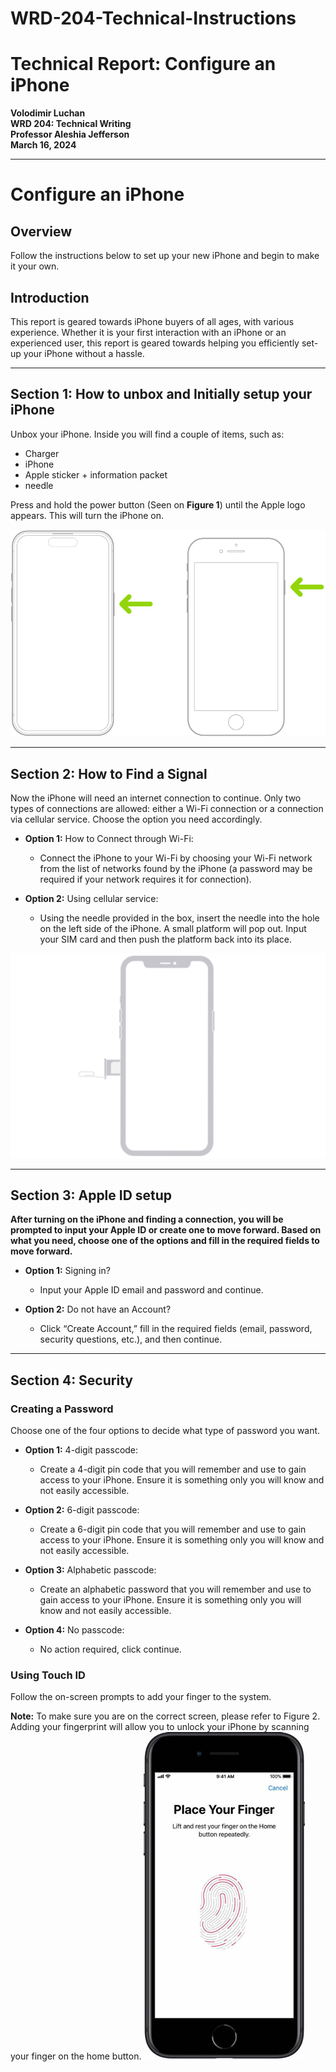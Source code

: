 # WRD-204-Technical-Instructions
# Technical Report: Configure an iPhone

**Volodimir Luchan**  
**WRD 204: Technical Writing**  
**Professor Aleshia Jefferson**  
**March 16, 2024**  

---

# **Configure an iPhone**

## Overview

Follow the instructions below to set up your new iPhone and begin to make it your own.

## **Introduction**

This report is geared towards iPhone buyers of all ages, with various experience. Whether it is your first interaction with an iPhone or an experienced user, this report is geared towards helping you efficiently set-up your iPhone without a hassle.

---

## Section 1: How to unbox and Initially setup your iPhone

Unbox your iPhone. Inside you will find a couple of items, such as:
- Charger
- iPhone
- Apple sticker + information packet
- needle

Press and hold the power button (Seen on **Figure 1**) until the Apple logo appears. This will turn the iPhone on.

![Figure 1: iPhone Power Button](images/media/image1.png)

---

## Section 2: How to Find a Signal

Now the iPhone will need an internet connection to continue. Only two types of connections are allowed: either a Wi-Fi connection or a connection via cellular service. Choose the option you need accordingly.

- **Option 1:** How to Connect through Wi-Fi:
  - Connect the iPhone to your Wi-Fi by choosing your Wi-Fi network from the list of networks found by the iPhone (a password may be required if your network requires it for connection).

- **Option 2:** Using cellular service:
  - Using the needle provided in the box, insert the needle into the hole on the left side of the iPhone. A small platform will pop out. Input your SIM card and then push the platform back into its place.

![Figure 2: Inserting SIM card](images/media/image2.png)

---

## Section 3: Apple ID setup

**After turning on the iPhone and finding a connection, you will be prompted to input your Apple ID or create one to move forward. Based on what you need, choose one of the options and fill in the required fields to move forward.**

- **Option 1:** Signing in?
  - Input your Apple ID email and password and continue.

- **Option 2:** Do not have an Account?
  - Click “Create Account,” fill in the required fields (email, password, security questions, etc.), and then continue.

---

## Section 4: Security

### **Creating a Password**

Choose one of the four options to decide what type of password you want.

- **Option 1:** 4-digit passcode:
  - Create a 4-digit pin code that you will remember and use to gain access to your iPhone. Ensure it is something only you will know and not easily accessible.

- **Option 2:** 6-digit passcode:
  - Create a 6-digit pin code that you will remember and use to gain access to your iPhone. Ensure it is something only you will know and not easily accessible.

- **Option 3:** Alphabetic passcode:
  - Create an alphabetic password that you will remember and use to gain access to your iPhone. Ensure it is something only you will know and not easily accessible.

- **Option 4:** No passcode:
  - No action required, click continue.

### **Using Touch ID**

Follow the on-screen prompts to add your finger to the system.

**Note:** To make sure you are on the correct screen, please refer to Figure 2. Adding your fingerprint will allow you to unlock your iPhone by scanning your finger on the home button.
![Figure 3: Touch ID Setup](images/media/image3.png)  

